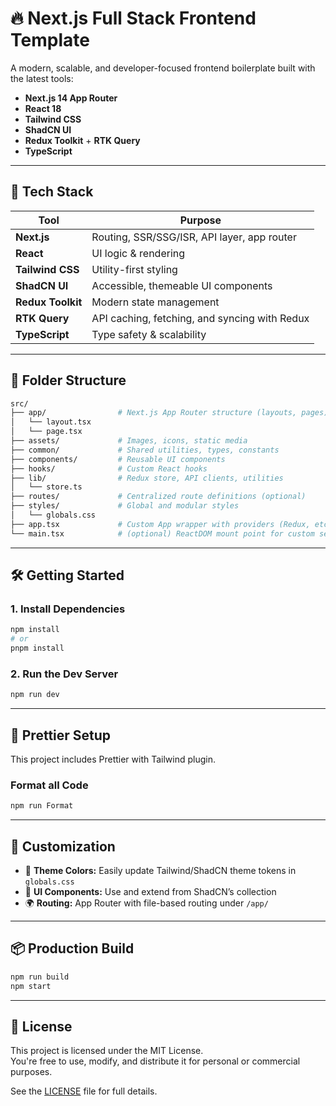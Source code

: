# 🔥 Next.js Full Stack Frontend Template

A modern, scalable, and developer-focused frontend boilerplate built with the latest tools:

- **Next.js 14 App Router**
- **React 18**
- **Tailwind CSS**
- **ShadCN UI**
- **Redux Toolkit** + **RTK Query**
- **TypeScript**

---

## 🚀 Tech Stack

| Tool            | Purpose                                                  |
|-----------------|----------------------------------------------------------|
| **Next.js**     | Routing, SSR/SSG/ISR, API layer, app router              |
| **React**       | UI logic & rendering                                     |
| **Tailwind CSS**| Utility-first styling                                    |
| **ShadCN UI**   | Accessible, themeable UI components                      |
| **Redux Toolkit**| Modern state management                                 |
| **RTK Query**   | API caching, fetching, and syncing with Redux            |
| **TypeScript**  | Type safety & scalability                                |

---

## 📂 Folder Structure

```bash
src/
├── app/                # Next.js App Router structure (layouts, pages)
│   └── layout.tsx
│   └── page.tsx
├── assets/             # Images, icons, static media
├── common/             # Shared utilities, types, constants
├── components/         # Reusable UI components
├── hooks/              # Custom React hooks
├── lib/                # Redux store, API clients, utilities
│   └── store.ts
├── routes/             # Centralized route definitions (optional)
├── styles/             # Global and modular styles
│   └── globals.css
├── app.tsx             # Custom App wrapper with providers (Redux, etc.)
└── main.tsx            # (optional) ReactDOM mount point for custom setups
```

---

## 🛠️ Getting Started

### 1. Install Dependencies

```bash
npm install
# or
pnpm install
```

### 2. Run the Dev Server

```bash
npm run dev
```

---

## 💅 Prettier Setup

This project includes Prettier with Tailwind plugin.

### Format all Code

```bash
npm run Format
```

---

## 🔧 Customization

- 🔁 **Theme Colors:** Easily update Tailwind/ShadCN theme tokens in `globals.css`
- 🧱 **UI Components:** Use and extend from ShadCN’s collection
- 🌍 **Routing:** App Router with file-based routing under `/app/`

---

## 📦 Production Build

```bash
npm run build
npm start
```

---

## 📄 License

This project is licensed under the MIT License.  
You're free to use, modify, and distribute it for personal or commercial purposes.

See the [LICENSE](./LICENSE) file for full details.
